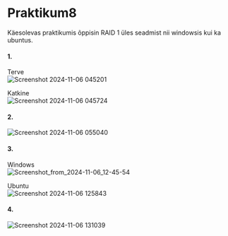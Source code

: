 # Praktikum8
Käesolevas praktikumis õppisin RAID 1 üles seadmist nii windowsis kui ka ubuntus.

#### 1. <br>
Terve <br>
![Screenshot 2024-11-06 045201](https://github.com/user-attachments/assets/dabfe056-b03d-4f2a-9b0d-6880132524c1)

Katkine <br>
![Screenshot 2024-11-06 045724](https://github.com/user-attachments/assets/5418e9fd-2c61-4bc3-96b6-b0bbd40fd698)

#### 2. <br>
![Screenshot 2024-11-06 055040](https://github.com/user-attachments/assets/f6ce1380-7f69-47ad-9723-a92847af0f0a)

#### 3. <br>
Windows <br>
![Screenshot_from_2024-11-06_12-45-54](https://github.com/user-attachments/assets/3b04937d-e5c7-4a6a-9f16-3eb2fda01fe6)

Ubuntu <br>
![Screenshot 2024-11-06 125843](https://github.com/user-attachments/assets/c66bdf5f-0e5c-4afd-b8e4-f27cd23daf32)

#### 4. <br>
![Screenshot 2024-11-06 131039](https://github.com/user-attachments/assets/90db2260-92d9-42e7-8ab5-e1e92a1bda5e)
